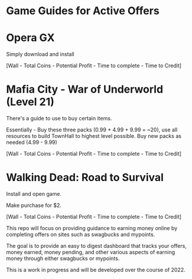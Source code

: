 # Game Guides for Active Offers

# Opera GX
Simply download and install

[Wall - Total Coins - Potential Profit - Time to complete - Time to Credit]

# Mafia City - War of Underworld (Level 21)
There's a guide to use to buy certain items.

Essentially - Buy these three packs (0.99 + 4.99 + 9.99 = ~20), use all resources to build TownHall to highest level possible.
Buy new packs as needed (4.99 - 9.99)

[Wall - Total Coins - Potential Profit - Time to complete - Time to Credit]

# Walking Dead: Road to Survival
Install and open game.

Make purchase for $2.

[Wall - Total Coins - Potential Profit - Time to complete - Time to Credit]

This repo will focus on providing guidance to earning money online by completing offers on sites such as swagbucks and mypoints.

The goal is to provide an easy to digest dashboard that tracks your offers, money earned, money pending, and other various aspects of earning money through either swagbucks or mypoints.

This is a work in progress and will be developed over the course of 2022.
